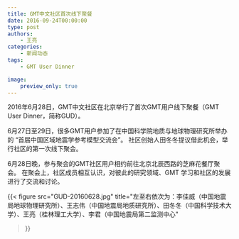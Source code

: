 ```yaml
---
title: GMT中文社区首次线下聚餐
date: 2016-09-24T00:00:00
type: post
authors:
    - 王亮
categories:
    - 新闻动态
tags:
    - GMT User Dinner

image:
    preview_only: true
---
```


2016年6月28日，GMT中文社区在北京举行了首次GMT用户线下聚餐（GMT User Dinner，简称GUD）。

<!--more-->

6月27日至29日，很多GMT用户参加了在中国科学院地质与地球物理研究所举办的
“首届中国区域地震学参考模型交流会”。
社区创始人田冬冬提议借此机会，举行社区的第一次线下聚会。

6月28日晚，参与聚会的GMT社区用户相约前往北京北辰西路的芝麻花餐厅聚会。
在聚会上，社区成员相互认识，对彼此的研究领域、GMT 学习和社区的发展进行了交流和讨论。

{{< figure
    src="GUD-20160628.jpg"
    title="左至右依次为：李佳威（中国地震局地球物理研究所）、王志伟（中国地震局地质研究所）、田冬冬（中国科学技术大学）、王亮（桂林理工大学）、李君（中国地震局第二监测中心"
>}}
